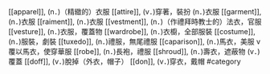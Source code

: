 [[apparel]], (n．)（精緻的）衣服 
[[attire]], (v．)穿著，裝扮 (n．)衣服 
[[garment]], (n．)衣服 
[[raiment]], (n．)衣服 
[[vestment]], (n．)（作禮拜時教士的）法衣，官服 
[[vesture]], (n．)衣服，覆蓋物 
[[wardrobe]], (n．)衣櫥，全部服裝 
[[costume]], (n．)服裝，劇裝 
[[tuxedo]], (n．)禮服，無尾禮服 
[[caparison]], (n．)馬衣，美服 v 覆以馬衣，使穿華服 
[[robe]], (n．)長袍，禮服 
[[shroud]], (n．)壽衣，遮蔽物 (v．)覆蓋 
[[doff]], (v．)脫掉（外衣，帽子） 
[[don]], (v．)穿衣，戴帽 
#category
